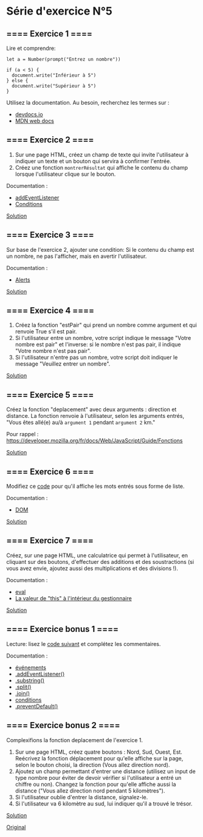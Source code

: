 # Série d'exercice N°5

## ==== Exercice 1 ====

Lire et comprendre:

    let a = Number(prompt("Entrez un nombre"))
    
    if (a < 5) {
      document.write("Inférieur à 5")
    } else {
      document.write("Supérieur à 5")
    }

Utilisez la documentation. Au besoin, recherchez les termes sur :
- [devdocs.io](https://devdocs.io/)
- [MDN web docs](https://developer.mozilla.org/fr/search)


## ==== Exercice 2 ====

1. Sur une page HTML, créez un champ de texte qui invite l'utilisateur à indiquer un texte et un bouton qui servira à confirmer l'entrée.
2. Créez une fonction `montrerRésultat` qui affiche le contenu du champ lorsque l'utilisateur clique sur le bouton.

Documentation :
- [addEventListener](https://developer.mozilla.org/fr/docs/Web/API/EventTarget/addEventListener)
- [Conditions](https://developer.mozilla.org/fr/docs/Web/JavaScript/Reference/Instructions/if...else)

[Solution](solutions/serie-5-exercice-2.html)


## ==== Exercice 3 ====

Sur base de l'exercice 2, ajouter une condition: Si le contenu du champ est un nombre, ne pas l'afficher, mais en avertir l'utilisateur.

Documentation :
- [Alerts](https://developer.mozilla.org/fr/docs/Web/API/Window/alert)

[Solution](solutions/serie-5-exercice-3.html)


## ==== Exercice 4 ====

1. Créez la fonction "estPair" qui prend un nombre comme argument et qui renvoie True s'il est pair.
2. Si l'utilisateur entre un nombre, votre script indique le message "Votre nombre est pair" et l'inverse: si le nombre n'est pas pair, il indique "Votre nombre n'est pas pair".
3. Si l'utilisateur n'entre pas un nombre, votre script doit indiquer le message "Veuillez entrer un nombre".

[Solution](solutions/serie-5-exercice-4.html)


## ==== Exercice 5 ====

Créez la fonction "deplacement" avec deux arguments : direction et distance. La fonction renvoie à l'utilisateur, selon les arguments entrés, "Vous êtes allé(e) au/à `argument 1` pendant `argument 2` km."

Pour rappel : https://developer.mozilla.org/fr/docs/Web/JavaScript/Guide/Fonctions

[Solution](solutions/serie-5-exercice-5.html)


## ==== Exercice 6 ====

Modifiez ce [code](serie-5-exercice-6-donnee.html) pour qu'il affiche les mots entrés sous forme de liste.

Documentation :
- [DOM](https://developer.mozilla.org/fr/docs/Web/API/Document/createElement)

[Solution](solutions/serie-5-exercice-6.html)


## ==== Exercice 7 ====

Créez, sur une page HTML, une calculatrice qui permet à l'utilisateur, en cliquant sur des boutons, d'effectuer des additions et des soustractions (si vous avez envie, ajoutez aussi des multiplications et des divisions !).

Documentation :
- [eval](https://developer.mozilla.org/fr/docs/Web/JavaScript/Reference/Objets_globaux/eval)
- [La valeur de "this" à l'intérieur du gestionnaire](https://developer.mozilla.org/fr/docs/Web/API/EventTarget/addEventListener#La_valeur_de_this_%C3%A0_lint%C3%A9rieur_du_gestionnaire)

[Solution](solutions/serie-5-exercice-7.html)


## ==== Exercice bonus 1 ====

Lecture: lisez le [code suivant](https://codepen.io/DigitalDW/pen/LgLYGG) et complétez les commentaires.

Documentation : 
- [événements](https://www.w3schools.com/js/js_events.asp)
- [.addEventListener()](https://www.w3schools.com/jsref/met_element_addeventlistener.asp)
- [.substring()](https://developer.mozilla.org/fr/docs/Web/JavaScript/Reference/Objets_globaux/String/substring)
- [.split()](https://www.w3schools.com/jsref/jsref_split.asp)
- [.join()](https://www.w3schools.com/jsref/jsref_join.asp)
- [conditions](https://www.w3schools.com/jsref/jsref_if.asp)
- [.preventDefault()](https://www.w3schools.com/jsref/event_preventdefault.asp)


## ==== Exercice bonus 2 ====

Complexifions la fonction deplacement de l'exercice 1.

1. Sur une page HTML, créez quatre boutons : Nord, Sud, Ouest, Est. Reécrivez la fonction déplacement pour qu'elle affiche sur la page, selon le bouton choisi, la direction (Vous allez direction nord).
2. Ajoutez un champ permettant d'entrer une distance (utilisez un input de type nombre pour éviter de devoir vérifier si l'utilisateur a entré un chiffre ou non). Changez la fonction pour qu'elle affiche aussi la distance ("Vous allez direction nord pendant 5 kilomètres").
3. Si l'utilisateur oublie d'entrer la distance, signalez-le.
4. Si l'utilisateur va 6 kilomètre au sud, lui indiquer qu'il a trouvé le trésor.

[Solution](https://codepen.io/DigitalDW/pen/GYyWym)

[Original](https://gist.github.com/GregoryThonney/b7ca0990f8bf3482d97d7519187ddf7f)